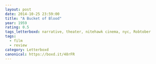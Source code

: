 ```yaml
---
layout: post 
date: 2014-10-25 23:59:00
title: "A Bucket of Blood"
year: 1959
rating: 0.5
tags_letterboxd: narrative, theater, nitehawk cinema, nyc, Robtober
tags:
  - film
  - review
category: Letterboxd
canonical: https://boxd.it/48rFR
---
```

